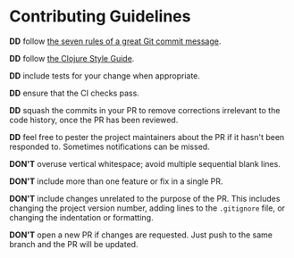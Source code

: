 # Contributing Guidelines

**DD** follow [the seven rules of a great Git commit message][1].

**DD** follow [the Clojure Style Guide][2].

**DD** include tests for your change when appropriate.

**DD** ensure that the CI checks pass.

**DD** squash the commits in your PR to remove corrections
irrelevant to the code history, once the PR has been reviewed.

**DD** feel free to pester the project maintainers about the PR if it
hasn't been responded to. Sometimes notifications can be missed.

**DON'T** overuse vertical whitespace; avoid multiple sequential blank
lines.

**DON'T** include more than one feature or fix in a single PR.

**DON'T** include changes unrelated to the purpose of the PR. This
includes changing the project version number, adding lines to the
`.gitignore` file, or changing the indentation or formatting.

**DON'T** open a new PR if changes are requested. Just push to the
same branch and the PR will be updated.

[1]: https://chris.beams.io/posts/git-commit/#seven-rules
[2]: https://github.com/bbatsov/clojure-style-guide
